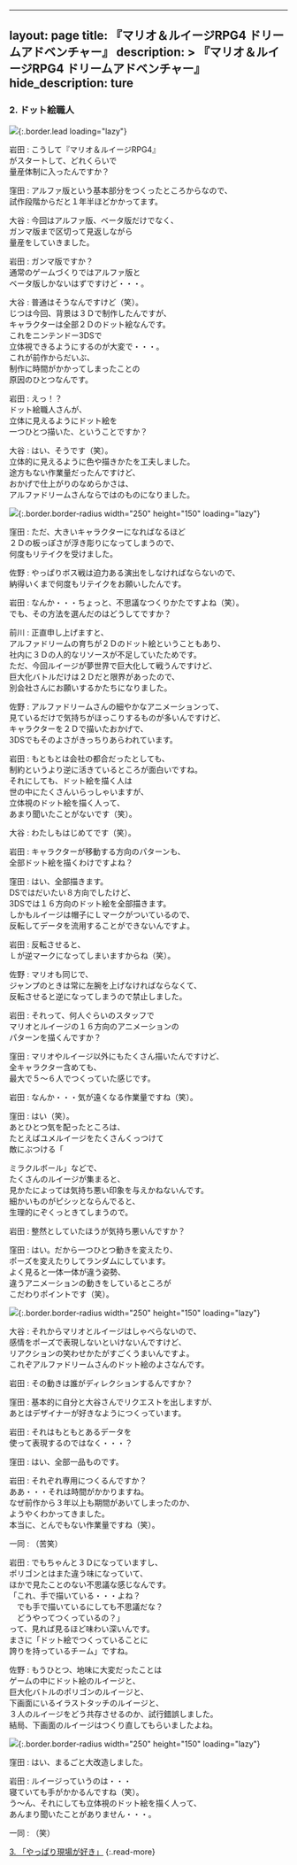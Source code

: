 

---
layout: page
title: 『マリオ＆ルイージRPG4 ドリームアドベンチャー』
description: >
  『マリオ＆ルイージRPG4 ドリームアドベンチャー』
hide_description: ture
---

### 2. ドット絵職人

![](/interviews/jp/3ds/aymj/vol1/img/mainvisual2.jpg){:.border.lead loading="lazy"}

岩田
: こうして『マリオ＆ルイージRPG4』<br>がスタートして、どれくらいで<br>量産体制に入ったんですか？

窪田
: アルファ版という基本部分をつくったところからなので、<br>試作段階からだと１年半ほどかかってます。

大谷
: 今回はアルファ版、ベータ版だけでなく、<br>ガンマ版まで区切って見返しながら<br>量産をしていきました。

岩田
: ガンマ版ですか？<br>通常のゲームづくりではアルファ版と<br>ベータ版しかないはずですけど・・・。

大谷
: 普通はそうなんですけど（笑）。<br>じつは今回、背景は３Ｄで制作したんですが、<br>キャラクターは全部２Ｄのドット絵なんです。<br>これをニンテンドー3DSで<br>立体視できるようにするのが大変で・・・。<br>これが前作からだいぶ、<br>制作に時間がかかってしまったことの<br>原因のひとつなんです。

岩田
: えっ！？<br>ドット絵職人さんが、<br>立体に見えるようにドット絵を<br>一つひとつ描いた、ということですか？

大谷
: はい、そうです（笑）。<br>立体的に見えるように色や描きかたを工夫しました。<br>途方もない作業量だったんですけど、<br>おかげで仕上がりのなめらかさは、<br>アルファドリームさんならではのものになりました。

![](/interviews/jp/3ds/aymj/vol1/img/photo8.jpg){:.border.border-radius width="250" height="150"  loading="lazy"}

窪田
: ただ、大きいキャラクターになればなるほど<br>２Ｄの板っぽさが浮き彫りになってしまうので、<br>何度もリテイクを受けました。

佐野
: やっぱりボス戦は迫力ある演出をしなければならないので、<br>納得いくまで何度もリテイクをお願いしたんです。

岩田
: なんか・・・ちょっと、不思議なつくりかたですよね（笑）。<br>でも、その方法を選んだのはどうしてですか？

前川
: 正直申し上げますと、<br>アルファドリームの育ちが２Ｄのドット絵ということもあり、<br>社内に３Ｄの人的なリソースが不足していたためです。<br>ただ、今回ルイージが夢世界で巨大化して戦うんですけど、<br>巨大化バトルだけは２Ｄだと限界があったので、<br>別会社さんにお願いするかたちになりました。

佐野
: アルファドリームさんの細やかなアニメーションって、<br>見ているだけで気持ちがほっこりするものが多いんですけど、<br>キャラクターを２Ｄで描いたおかげで、<br>3DSでもそのよさがきっちりあらわれています。

岩田
: もともとは会社の都合だったとしても、<br>制約というより逆に活きているところが面白いですね。<br>それにしても、ドット絵を描く人は<br>世の中にたくさんいらっしゃいますが、<br>立体視のドット絵を描く人って、<br>あまり聞いたことがないです（笑）。

大谷
: わたしもはじめてです（笑）。

岩田
: キャラクターが移動する方向のパターンも、<br>全部ドット絵を描くわけですよね？

窪田
: はい、全部描きます。<br>DSではだいたい８方向でしたけど、<br>3DSでは１６方向のドット絵を全部描きます。<br>しかもルイージは帽子にＬマークがついているので、<br>反転してデータを流用することができないんですよ。

岩田
: 反転させると、<br>Ｌが逆マークになってしまいますからね（笑）。

佐野
: マリオも同じで、<br>ジャンプのときは常に左腕を上げなければならなくて、<br>反転させると逆になってしまうので禁止しました。

岩田
: それって、何人ぐらいのスタッフで<br>マリオとルイージの１６方向のアニメーションの<br>パターンを描くんですか？

窪田
: マリオやルイージ以外にもたくさん描いたんですけど、<br>全キャラクター含めても、<br>最大で５～６人でつくっていた感じです。

岩田
: なんか・・・気が遠くなる作業量ですね（笑）。

窪田
: はい（笑）。<br>あとひとつ気を配ったところは、<br>たとえばユメルイージをたくさんくっつけて<br>敵にぶつける「

ミラクルボール」などで、<br>たくさんのルイージが集まると、<br>見かたによっては気持ち悪い印象を与えかねないんです。<br>細かいものがピシッとならんでると、<br>生理的にぞくっときてしまうので。

岩田
: 整然としていたほうが気持ち悪いんですか？

窪田
: はい。だから一つひとつ動きを変えたり、<br>ポーズを変えたりしてランダムにしています。<br>よく見ると一体一体が違う姿勢、<br>違うアニメーションの動きをしているところが<br>こだわりポイントです（笑）。

![](/interviews/jp/3ds/aymj/vol1/img/photo9.jpg){:.border.border-radius width="250" height="150"  loading="lazy"}

大谷
: それからマリオとルイージはしゃべらないので、<br>感情をポーズで表現しないといけないんですけど、<br>リアクションの笑わせかたがすごくうまいんですよ。<br>これぞアルファドリームさんのドット絵のよさなんです。

岩田
: その動きは誰がディレクションするんですか？

窪田
: 基本的に自分と大谷さんでリクエストを出しますが、<br>あとはデザイナーが好きなようにつくっています。

岩田
: それはもともとあるデータを<br>使って表現するのではなく・・・？

窪田
: はい、全部一品ものです。

岩田
: それぞれ専用につくるんですか？<br>ああ・・・それは時間がかかりますね。<br>なぜ前作から３年以上も期間があいてしまったのか、<br>ようやくわかってきました。<br>本当に、とんでもない作業量ですね（笑）。

一同
: （苦笑）

岩田
: でもちゃんと３Ｄになっていますし、<br>ポリゴンとはまた違う味になっていて、<br>ほかで見たことのない不思議な感じなんです。<br>「これ、手で描いている・・・よね？<br>　でも手で描いているにしても不思議だな？<br>　どうやってつくっているの？」<br>って、見れば見るほど味わい深いんです。<br>まさに「ドット絵でつくっていることに<br>誇りを持っているチーム」ですね。

佐野
: もうひとつ、地味に大変だったことは<br>ゲームの中にドット絵のルイージと、<br>巨大化バトルのポリゴンのルイージと、<br>下画面にいるイラストタッチのルイージと、<br>３人のルイージをどう共存させるのか、試行錯誤しました。<br>結局、下画面のルイージはつくり直してもらいましたよね。

![](/interviews/jp/3ds/aymj/vol1/img/photo10.jpg){:.border.border-radius width="250" height="150"  loading="lazy"}

窪田
: はい、まるごと大改造しました。

岩田
: ルイージっていうのは・・・<br>寝ていても手がかかるんですね（笑）。<br>う～ん、それにしても立体視のドット絵を描く人って、<br>あんまり聞いたことがありません・・・。

一同
: （笑）



[3. 「やっぱり現場が好き」](3.md)
{:.read-more}
